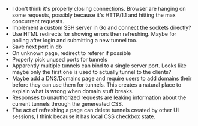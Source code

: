 * I don't think it's properly closing connections. Browser are hanging on
  some requests, possibly because it's HTTP/1.1 and hitting the max concurrent
  requests.
* Implement a custom SSH server in Go and connect the sockets directly?
* Use HTML redirects for showing errors then refreshing. Maybe for polling 
  after login and submitting a new tunnel too.
* Save next port in db
* On unknown page, redirect to referer if possible
* Properly pick unused ports for tunnels
* Apparently multiple tunnels can bind to a single server port. Looks like
  maybe only the first one is used to actually tunnel to the clients?
* Maybe add a DNS/Domains page and require users to add domains their before
  they can use them for tunnels. This creates a natural place to explain what
  is wrong when domain stuff breaks.
* Responses to unauthorized requests are leaking information about the current
  tunnels through the genereated CSS.
* The act of refreshing a page can delete tunnels created by other UI
  sessions, I think because it has local CSS checkbox state.

